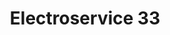 ---
title: "Electroservice 33"
url: /ciudad-autonoma-de-buenos-aires/electroservice-33/
shop: Eisenwaren
---